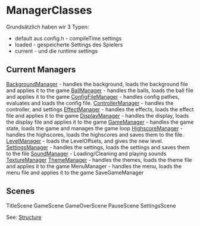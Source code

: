 # ManagerClasses

Grundsätzlich haben wir 3 Typen:
- default aus config.h - compileTime settings
- loaded - gespeicherte Settings des Spielers
- current - und die runtime settings

## Current Managers

[BackgroundManager](BackgroundManager.md) - handles the background, loads the background file and applies it to the game
[BallManager](BallManager.md) - handles the balls, loads the ball file and applies it to the game
[ConfigFileManager](ConfigFileManager.md) - handles config pathes, evaluates and loads the config file.
[ControllerManager](ControllerManager.md) - handles the controller, and settings
[EffectManager](EffectManager.md) - handles the effects, loads the effect file and applies it to the game
[DisplayManager](DisplayManager.md) - handles the display, loads the display file and applies it to the game
[GameManager](GameManager.md) - handles the game state, loads the game and manages the game loop
[HighscoreManager](HighscoreManager.md) - handles the highscores, loads the highscores and saves them to the file.
[LevelManager](LevelManager.md) - loads the LevelOffsets, and gives the new level.
[SettingsManager](SettingsManager.md) - handles the settings, loads the settings and saves them to the file
[SoundManager](SoundManager.md) - Loading/Cleaning and playing sounds
[TextureManager](TextureManager.md)
[ThemeManager](ThemeManager.md) - handles the themes, loads the theme file and applies it to the game
MenuManager - handles the menu, loads the menu file and applies it to the game
SaveGameManager

## Scenes

TitleScene
GameScene
GameOverScene
PauseScene
SettingsScene

See: [Structure](Structure.md)
